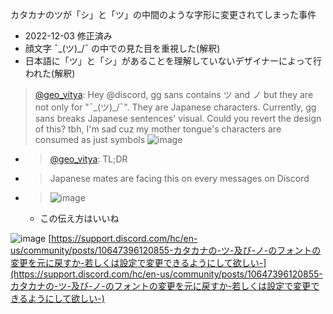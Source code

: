 
カタカナのツが「シ」と「ツ」の中間のような字形に変更されてしまった事件
- 2022-12-03 修正済み
- 顔文字 ¯\_(ツ)_/¯ の中での見た目を重視した(解釈)
- 日本語に「ツ」と「シ」があることを理解していないデザイナーによって行われた(解釈)

> [@geo_vitya](https://twitter.com/geo_vitya/status/1598517035902078977?s=20&t=dbE7u24hUFIHD1SvusDF4Q): Hey @discord, gg sans contains ツ and ノ but they are not only for "¯\_(ツ)_/¯". They are Japanese characters.
> Currently, gg sans breaks Japanese sentences' visual.
> Could you revert the design of this?
> tbh, I'm sad cuz my mother tongue's characters are consumed as just symbols
> ![image](https://pbs.twimg.com/media/Fi8Rlm9aAAAg4Lc.png)
- > [@geo_vitya](https://twitter.com/geo_vitya/status/1598751947762569216?s=20&t=dbE7u24hUFIHD1SvusDF4Q): TL;DR
- > Japanese mates are facing this on every messages on Discord
- > ![image](https://pbs.twimg.com/media/Fi_oXv4aEAE2N4B.jpg)
    - この伝え方はいいね


![image](https://gyazo.com/a24a27e844b700e8d35e9d4efa857bd0/thumb/1000)
[https://support.discord.com/hc/en-us/community/posts/10647396120855-カタカナの-ツ-及び-ノ-のフォントの変更を元に戻すか-若しくは設定で変更できるようにして欲しい-](https://support.discord.com/hc/en-us/community/posts/10647396120855-カタカナの-ツ-及び-ノ-のフォントの変更を元に戻すか-若しくは設定で変更できるようにして欲しい-)

